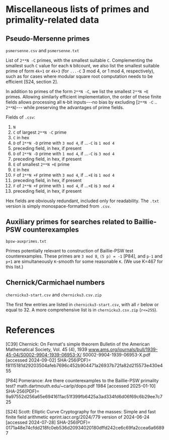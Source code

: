 # Miscellaneous lists of primes and primality-related data

## Pseudo-Mersenne primes

```psmersenne.csv``` and ```psmersenne.txt```

List of ```2**N -C``` primes, with the smallest suitable ```C```.
Complementing the smallest such ```C``` value for each ```N``` bitcount,
we also list the smallest suitable prime of form ```4k+1``` or
```4k+3``` (for ```...-C``` 3 mod 4, or 1 mod 4, respectively), such as
for cases where modular square root computation needs to be efficient
[S24, section 2].

In addition to primes of the form ```2**N -C```, we list the smallest
```2**N +E``` primes. Allowing similarly efficient implementation,
the order of these finite fields allows processing all ```N```-bit
inputs---no bias by excluding [```2**N -C``` .. ```2**N```)--- while
preserving the advantages of prime fields.

Fields of ```.csv```:

1.  ```N```
2.  ```C``` of largest ```2**N -C``` prime
3.  ```C``` in hex
4.  ```D``` of ```2**N -D``` prime with ```3 mod 4```, if ...```-C``` is
    ```1 mod 4```
5.  preceding field, in hex, if present
6.  ```D``` of ```2**N -D``` prime with ```1 mod 4```, if ...```-C``` is
    ```3 mod 4```
7.  preceding field, in hex, if present
8.  ```E``` of smallest ```2**N +E``` prime
9.  ```E``` in hex
10. ```F``` of ```2**N +F``` prime with ```3 mod 4```, if ...```+E``` is
    ```1 mod 4```
11. preceding field, in hex, if present
12. ```F``` of ```2**N +F``` prime with ```1 mod 4```, if ...```+E``` is
    ```3 mod 4```
13. preceding field, in hex, if present

Hex fields are obviously redundant, included only for readability. The
```.txt``` version is simply monospace-formatted from ```.csv```.


## Auxiliary primes for searches related to Baillie-PSW counterexamples

```bpsw-auxprimes.txt```

Primes potentially relevant to construction of Baillie-PSW test
counterexamples. These primes are ```3 mod 8```, ```(5 p) = -1``` [P84],
and ```p-1``` and ```p+1``` are simultaneously ```K```-smooth for some
reasonable ```K```. (We use K=467 for this list.)


## Chernick/Carmichael numbers

```chernicku3-start.csv``` and ```chernicku3.csv.zip```

The first few entries are listed in ```chernicku3-start.csv```, with
all ```r``` below or equal to 32. A more comprehensive list is in
```chernicku3.csv.zip``` (```r<=255```).

# References

[C39]
Chernick: On Fermat's simple theorem
  Bulletin of the American Mathematical Society, Vol. 45 (4), 1939
  www.ams.org/journals/bull/1939-45-04/S0002-9904-1939-06953-X/
    S0002-9904-1939-06953-X.pdf  [accessed 2024-09-02]
  SHA-256(PDF)=
    f8115181d29203504afeb7696c452b904471a26937b72fa82d215573e430e455

[P84]
Pomerance: Are there counterexamples to the Baillie-PSW primality test?
  math.dartmouth.edu/~carlp/dopo.pdf
  1984  [accessed 2025-01-10]
    SHA-256(PDF)=
      9a97552d256a65e6941611ac51f399fb6425a3ad334fd6d06f69c6b29ee7c725

[S24]
Scott: Elliptic Curve Cryptography for the masses: Simple and fast
finite field arithmetic
  eprint.iacr.org/2024/779
  version of 2024-06-24  [accessed 2024-07-28]
  SHA-256(PDF)=
    0171a48e74cfdd218fc0eb536d20934020180dffd242ce6c69fa2ccea6a66897

